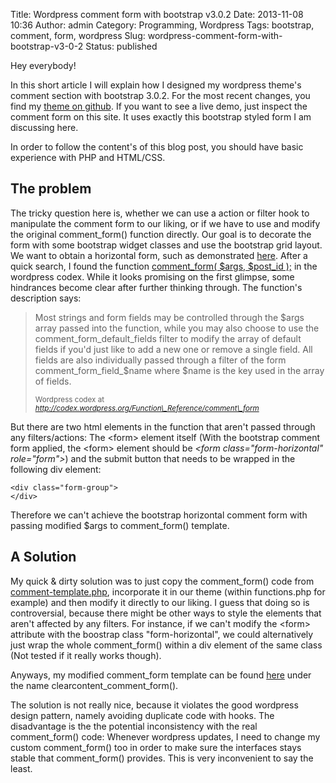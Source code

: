Title: Wordpress comment form with bootstrap v3.0.2
Date: 2013-11-08 10:36
Author: admin
Category: Programming, Wordpress
Tags: bootstrap, comment, form, wordpress
Slug: wordpress-comment-form-with-bootstrap-v3-0-2
Status: published

Hey everybody!

In this short article I will explain how I designed my wordpress theme's
comment section with bootstrap 3.0.2. For the most recent changes, you
find my [theme on github](https://github.com/NikolaiT/clearcontent/). If
you want to see a live demo, just inspect the comment form on this site.
It uses exactly this bootstrap styled form I am discussing here.

In order to follow the content's of this blog post, you should have
basic experience with PHP and HTML/CSS.

The problem
-----------

The tricky question here is, whether we can use a action or filter hook
to manipulate the comment form to our liking, or if we have to use and
modify the original comment\_form() function directly. Our goal is to
decorate the form with some bootstrap widget classes and use the
bootstrap grid layout. We want to obtain a horizontal form, such as
demonstrated [here](http://getbootstrap.com/css/#forms-horizontal).
After a quick search, I found the function [comment\_form( \$args,
\$post\_id
);](http://codex.wordpress.org/Function_Reference/comment_form) in the
wordpress codex. While it looks promising on the first glimpse, some
hindrances become clear after further thinking through. The function's
description says:

> Most strings and form fields may be controlled through the \$args
> array passed into the function, while you may also choose to use the
> comment\_form\_default\_fields filter to modify the array of default
> fields if you'd just like to add a new one or remove a single field.
> All fields are also individually passed through a filter of the form
> comment\_form\_field\_\$name where \$name is the key used in the array
> of fields.
>
> <small>Wordpress codex at
> <cite title="codex">http://codex.wordpress.org/Function\_Reference/comment\_form</cite></small>

But there are two html elements in the function that aren't passed
through any filters/actions: The \<form\> element itself (With the
bootstrap comment form applied, the \<form\> element should be *\<form
class="form-horizontal" role="form"\>*) and the submit button that needs
to be wrapped in the following div element:

    <div class="form-group">
    </div>

Therefore we can't achieve the bootstrap horizontal comment form with
passing modified \$args to comment\_form() template.

A Solution
----------

My quick & dirty solution was to just copy the comment\_form() code from
[comment-template.php](http://core.trac.wordpress.org/browser/tags/3.7.1/src/wp-includes/comment-template.php#L1509),
incorporate it in our theme (within functions.php for example) and then
modify it directly to our liking. I guess that doing so is
controversial, because there might be other ways to style the elements
that aren't affected by any filters. For instance, if we can't modify
the \<form\> attribute with the boostrap class "form-horizontal", we
could alternatively just wrap the whole comment\_form() within a div
element of the same class (Not tested if it really works though).

Anyways, my modified comment\_form template can be found
[here](https://github.com/NikolaiT/clearcontent/blob/master/inc/template-tags.php)
under the name clearcontent\_comment\_form().

The solution is not really nice, because it violates the good wordpress
design pattern, namely avoiding duplicate code with hooks. The
disadvantage is the the potential inconsistency with the real
comment\_form() code: Whenever wordpress updates, I need to change my
custom comment\_form() too in order to make sure the interfaces stays
stable that comment\_form() provides. This is very inconvenient to say
the least.
